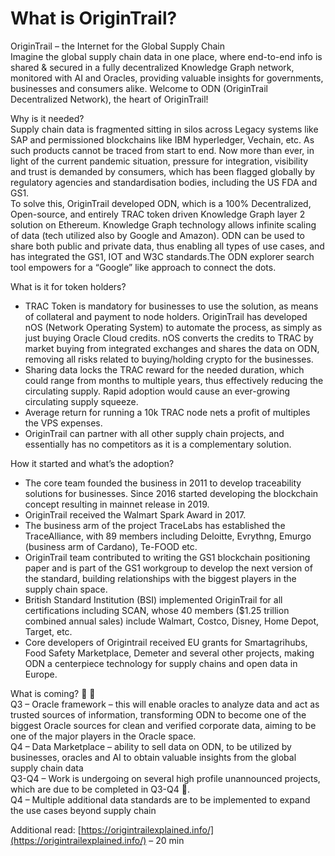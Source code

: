 # What is OriginTrail?

OriginTrail – the Internet for the Global Supply Chain  
Imagine the global supply chain data in one place, where end-to-end info is shared & secured in a fully decentralized Knowledge Graph network, monitored with AI and Oracles, providing valuable insights for governments, businesses and consumers alike. Welcome to ODN \(OriginTrail Decentralized Network\), the heart of OriginTrail!

Why is it needed?  
Supply chain data is fragmented sitting in silos across Legacy systems like SAP and permissioned blockchains like IBM hyperledger, Vechain, etc. As such products cannot be traced from start to end. Now more than ever, in light of the current pandemic situation, pressure for integration, visibility and trust is demanded by consumers, which has been flagged globally by regulatory agencies and standardisation bodies, including the US FDA and GS1.  
To solve this, OriginTrail developed ODN, which is a 100% Decentralized, Open-source, and entirely TRAC token driven Knowledge Graph layer 2 solution on Ethereum. Knowledge Graph technology allows infinite scaling of data \(tech utilized also by Google and Amazon\). ODN can be used to share both public and private data, thus enabling all types of use cases, and has integrated the GS1, IOT and W3C standards.The ODN explorer search tool empowers for a “Google” like approach to connect the dots.

What is it for token holders?

* TRAC Token is mandatory for businesses to use the solution, as means of collateral and payment to node holders. OriginTrail has developed nOS \(Network Operating System\) to automate the process, as simply as just buying Oracle Cloud credits. nOS converts the credits to TRAC by market buying from integrated exchanges and shares the data on ODN, removing all risks related to buying/holding crypto for the businesses.
* Sharing data locks the TRAC reward for the needed duration, which could range from months to multiple years, thus effectively reducing the circulating supply. Rapid adoption would cause an ever-growing circulating supply squeeze.
* Average return for running a 10k TRAC node nets a profit of multiples the VPS expenses.
* OriginTrail can partner with all other supply chain projects, and essentially has no competitors as it is a complementary solution.

How it started and what’s the adoption?

* The core team founded the business in 2011 to develop traceability solutions for businesses. Since 2016 started developing the blockchain concept resulting in mainnet release in 2019.
* OriginTrail received the Walmart Spark Award in 2017.
* The business arm of the project TraceLabs has established the TraceAlliance, with 89 members including Deloitte, Evrythng, Emurgo \(business arm of Cardano\), Te-FOOD etc.
* OriginTrail team contributed to writing the GS1 blockchain positioning paper and is part of the GS1 workgroup to develop the next version of the standard, building relationships with the biggest players in the supply chain space.
* British Standard Institution \(BSI\) implemented OriginTrail for all certifications including SCAN, whose 40 members \($1.25 trillion combined annual sales\) include Walmart, Costco, Disney, Home Depot, Target, etc.
* Core developers of Origintrail received EU grants for Smartagrihubs, Food Safety Marketplace, Demeter and several other projects, making ODN a centerpiece technology for supply chains and open data in Europe.

What is coming? 🦄 🚀  
Q3 – Oracle framework – this will enable oracles to analyze data and act as trusted sources of information, transforming ODN to become one of the biggest Oracle sources for clean and verified corporate data, aiming to be one of the major players in the Oracle space.  
Q4 – Data Marketplace – ability to sell data on ODN, to be utilized by businesses, oracles and AI to obtain valuable insights from the global supply chain data  
Q3-Q4 – Work is undergoing on several high profile unannounced projects, which are due to be completed in Q3-Q4 👀.  
Q4 – Multiple additional data standards are to be implemented to expand the use cases beyond supply chain

Additional read: [https://origintrailexplained.info/](https://origintrailexplained.info/) – 20 min 

